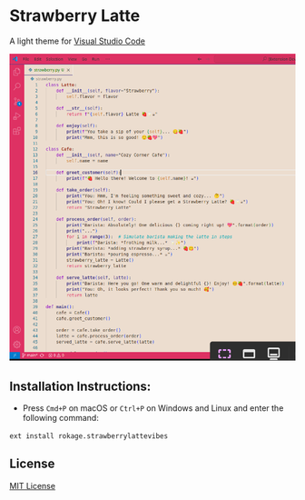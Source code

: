 # Strawberry Latte

A light theme for [Visual Studio Code](http://code.visualstudio.com/)

![Preview](https://github.com/row-huh/Strawberry-Latte-Vibes/blob/master/demo.png?raw=true)


## Installation Instructions:
* Press `Cmd+P` on macOS or `Ctrl+P` on Windows and Linux and enter the following command:

`ext install rokage.strawberrylattevibes`

## License

[MIT License](https://github.com/row-huh/Strawberry-Latte-Vibes/blob/master/LICENSE)


